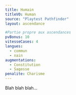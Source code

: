 ```yaml
---
title: Humain
titleVO: Human
source: "Playtest Pathfinder"
layout: ascendance

#Partie propre aux ascendances
pvBonus: 10
vitesseCases: 4
langues:
  - commun
  - nain
augmentations:
  - Constitution
  - Sagesse
penalite: Charisme
---
```


Blah blah blah...

